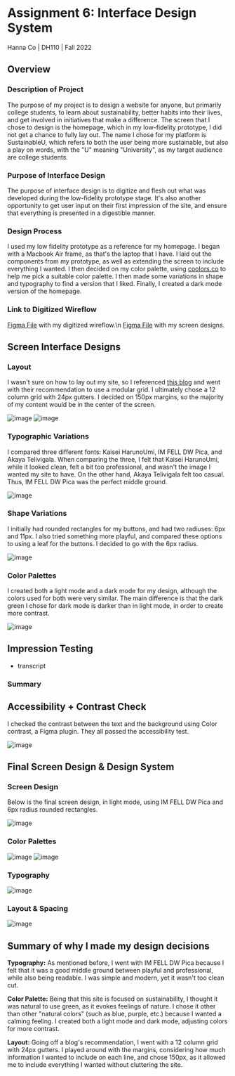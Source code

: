 
# Assignment 6: Interface Design System
Hanna Co | DH110 | Fall 2022

## Overview
### Description of Project
The purpose of my project is to design a website for anyone, but primarily college students, to learn about sustainability, better habits into their lives, and get involved in initiatives that make a difference. The screen that I chose to design is the homepage, which in my low-fidelity prototype, I did not get a chance to fully lay out. The name I chose for my platform is SustainableU, which refers to both the user being more sustainable, but also a play on words, with the "U" meaning "University", as my target audience are college students.


### Purpose of Interface Design
The purpose of interface design is to digitize and flesh out what was developed during the low-fidelity prototype stage. It's also another opportunity to get user input on their first impression of the site, and ensure that everything is presented in a digestible manner.


### Design Process
I used my low fidelity prototype as a reference for my homepage. I began with a Macbook Air frame, as that's the laptop that I have. I laid out the components from my prototype, as well as extending the screen to include everything I wanted. I then decided on my color palette, using [coolors.co](https://coolors.co/palettes/trending) to help me pick a suitable color palette. I then made some variations in shape and typography to find a version that I liked. Finally, I created a dark mode version of the homepage.


### Link to Digitized Wireflow
[Figma File](https://www.figma.com/file/ExqVTLKUcgsJIpf7WVvVoC/DH-110-Assignment-5-V3?node-id=0%3A1) with my digitized wireflow.\n
[Figma File](https://www.figma.com/file/KKRwr9IdK6RdBEadkGIBIY/DH-110-Assignment-6?node-id=0%3A1) with my screen designs.

## Screen Interface Designs

### Layout
I wasn't sure on how to lay out my site, so I referenced [this blog](https://elementor.com/blog/grid-design/) and went with their recommendation to use a modular grid. I ultimately chose a 12 column grid with 24px gutters. I decided on 150px margins, so the majority of my content would be in the center of the screen.

![image](https://github.com/hannaco/DH110/blob/main/Assignment6/layout_grid.png)
![image](https://github.com/hannaco/DH110/blob/main/Assignment6/layout.png)

### Typographic Variations
I compared three different fonts: Kaisei HarunoUmi, IM FELL DW Pica, and Akaya Telivigala. When comparing the three, I felt that Kaisei HarunoUmi, while it looked clean, felt a bit too professional, and wasn't the image I wanted my site to have. On the other hand, Akaya Telivigala felt too casual. Thus, IM FELL DW Pica was the perfect middle ground.

![image](https://github.com/hannaco/DH110/blob/main/Assignment6/typographic_variations.png)

### Shape Variations
I initially had rounded rectangles for my buttons, and had two radiuses: 6px and 11px. I also tried something more playful, and compared these options to using a leaf for the buttons. I decided to go with the 6px radius.

![image](https://github.com/hannaco/DH110/blob/main/Assignment6/shape_variations.png)

### Color Palettes
I created both a light mode and a dark mode for my design, although the colors used for both were very similar. The main difference is that the dark green I chose for dark mode is darker than in light mode, in order to create more contrast.

![image](https://github.com/hannaco/DH110/blob/main/Assignment6/color_variations.png)

## Impression Testing

- transcript

### Summary

## Accessibility + Contrast Check
I checked the contrast between the text and the background using Color contrast, a Figma plugin. They all passed the accessibility test.

![image](https://github.com/hannaco/DH110/blob/main/Assignment6/color_contrast.png)

## Final Screen Design & Design System

### Screen Design
Below is the final screen design, in light mode, using IM FELL DW Pica and 6px radius rounded rectangles.

![image](https://github.com/hannaco/DH110/blob/main/Assignment6/homepage_final.png)

### Color Palettes

![image](https://github.com/hannaco/DH110/blob/main/Assignment6/light_final.png)
![image](https://github.com/hannaco/DH110/blob/main/Assignment6/dark_final.png)

### Typography

![image](https://github.com/hannaco/DH110/blob/main/Assignment6/typography_final.png)

### Layout & Spacing

![image](https://github.com/hannaco/DH110/blob/main/Assignment6/layout_final.png)

## Summary of why I made my design decisions

**Typography:** As mentioned before, I went with IM FELL DW Pica because I felt that it was a good middle ground between playful and professional, while also being readable. I was simple and modern, yet it wasn't too clean cut.

**Color Palette:** Being that this site is focused on sustainability, I thought it was natural to use green, as it evokes feelings of nature. I chose it other than other "natural colors" (such as blue, purple, etc.) because I wanted a calming feeling. I created both a light mode and dark mode, adjusting colors for more contrast.

**Layout:** Going off a blog's recommendation, I went with a 12 column grid with 24px gutters. I played around with the margins, considering how much information I wanted to include on each line, and chose 150px, as it allowed me to include everything I wanted without cluttering the site.
